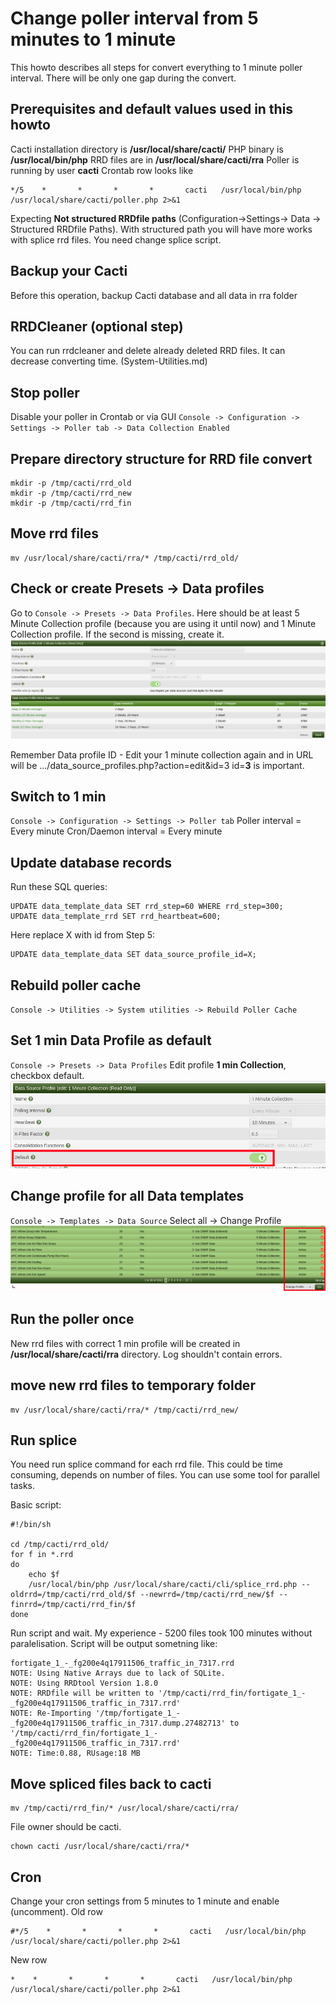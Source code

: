 # Change poller interval from 5 minutes to 1 minute 

This howto describes all steps for convert everything to 1 minute poller interval.
There will be only one gap during the convert.

## Prerequisites and default values used in this howto
Cacti installation directory is **/usr/local/share/cacti/**
PHP binary is **/usr/local/bin/php**
RRD files are in **/usr/local/share/cacti/rra**
Poller is running by user **cacti**
Crontab row looks like 
```shell
*/5    *       *       *       *       cacti   /usr/local/bin/php /usr/local/share/cacti/poller.php 2>&1
```

Expecting **Not structured RRDfile paths** (Configuration->Settings-> Data -> Structured RRDfile Paths).
With structured path you will have more works with splice rrd files. You need change splice script.


## Backup your Cacti
Before this operation, backup Cacti database and all data in rra folder


## RRDCleaner (optional step)
You can run rrdcleaner and delete already deleted RRD files. It can decrease converting time.
(System-Utilities.md)


## Stop poller
Disable your poller in Crontab or via GUI `Console -> Configuration -> Settings -> Poller tab -> Data Collection Enabled`


## Prepare directory structure for RRD file convert
```shell
mkdir -p /tmp/cacti/rrd_old
mkdir -p /tmp/cacti/rrd_new
mkdir -p /tmp/cacti/rrd_fin
```

## Move rrd files
```shell
mv /usr/local/share/cacti/rra/* /tmp/cacti/rrd_old/
```

## Check or create Presets -> Data profiles
Go to `Console -> Presets -> Data Profiles`. Here should be at least 5 Minute Collection profile (because you are using it until now) and 1 Minute Collection profile.
If the second is missing, create it.
![Presets](images/poller-5-1-preset-1min.png)

Remember Data profile ID - Edit your 1 minute collection again and in URL will be .../data_source_profiles.php?action=edit&id=3
id=**3** is important.


## Switch to 1 min 
`Console -> Configuration -> Settings -> Poller tab`
Poller interval = Every minute
Cron/Daemon interval = Every minute


## Update database records
Run these SQL queries:
```shell
UPDATE data_template_data SET rrd_step=60 WHERE rrd_step=300;
UPDATE data_template_rrd SET rrd_heartbeat=600;
```
Here replace X with id from Step 5:
```shell
UPDATE data_template_data SET data_source_profile_id=X;
```

## Rebuild poller cache
`Console -> Utilities -> System utilities -> Rebuild Poller Cache`

## Set 1 min Data Profile as default
`Console -> Presets -> Data Profiles` Edit profile **1 min Collection**, checkbox default.
![Presets](images/poller-5-1-preset-default.png)

## Change profile for all Data templates
`Console -> Templates -> Data Source` Select all -> Change Profile
![Presets](images/poller-5-1-change-profile.png)

## Run the poller once
New rrd files with correct 1 min profile will be created in **/usr/local/share/cacti/rra** directory.
Log shouldn't contain errors.

## move new rrd files to temporary folder
```shell
mv /usr/local/share/cacti/rra/* /tmp/cacti/rrd_new/
```

## Run splice
You need run splice command for each rrd file. This could be time consuming, depends on number of files. You can use some tool for parallel tasks.

Basic script:
```shell
#!/bin/sh

cd /tmp/cacti/rrd_old/
for f in *.rrd
do
    echo $f
    /usr/local/bin/php /usr/local/share/cacti/cli/splice_rrd.php --oldrrd=/tmp/cacti/rrd_old/$f --newrrd=/tmp/cacti/rrd_new/$f --finrrd=/tmp/cacti/rrd_fin/$f
done
```

Run script and wait. My experience - 5200 files took 100 minutes without paralelisation. Script will be output sometning like:
```console
fortigate_1_-_fg200e4q17911506_traffic_in_7317.rrd
NOTE: Using Native Arrays due to lack of SQLite.
NOTE: Using RRDtool Version 1.8.0
NOTE: RRDfile will be written to '/tmp/cacti/rrd_fin/fortigate_1_-_fg200e4q17911506_traffic_in_7317.rrd'
NOTE: Re-Importing '/tmp/fortigate_1_-_fg200e4q17911506_traffic_in_7317.dump.27482713' to '/tmp/cacti/rrd_fin/fortigate_1_-_fg200e4q17911506_traffic_in_7317.rrd'
NOTE: Time:0.88, RUsage:18 MB
```


## Move spliced files back to cacti
```shell
mv /tmp/cacti/rrd_fin/* /usr/local/share/cacti/rra/
```
File owner should be cacti.
```shell
chown cacti /usr/local/share/cacti/rra/*
```

## Cron
Change your cron settings from 5 minutes to 1 minute and enable (uncomment). 
Old row
```shell
#*/5    *       *       *       *       cacti   /usr/local/bin/php /usr/local/share/cacti/poller.php 2>&1
```
New row
```shell
*    *       *       *       *       cacti   /usr/local/bin/php /usr/local/share/cacti/poller.php 2>&1
```


